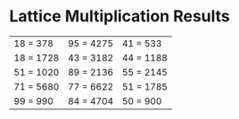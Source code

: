 # Lattice Multiplication Results

|   |   |   |
|---|---|---|
| 18 = 378 | 95 = 4275 | 41 = 533 |
| 18 = 1728 | 43 = 3182 | 44 = 1188 |
| 51 = 1020 | 89 = 2136 | 55 = 2145 |
| 71 = 5680 | 77 = 6622 | 51 = 1785 |
| 99 = 990 | 84 = 4704 | 50 = 900 |

